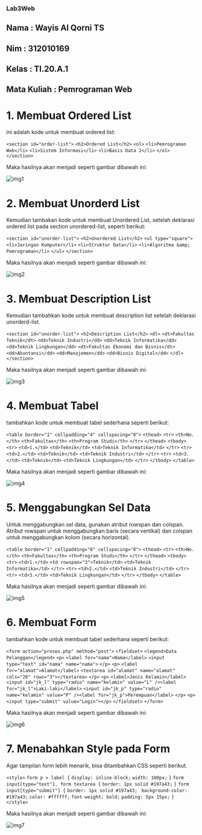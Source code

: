 ### Lab3Web

## Nama        : Wayis Al Qorni TS
## Nim         : 312010169
## Kelas       : TI.20.A.1
## Mata Kuliah : Pemrograman Web

# 1. Membuat Ordered List
ini adalah kode untuk membuat ordered list:

`<section id="order-list">`
 `<h2>Ordered List</h2>`
 `<ol>`
 `<li>Pemrograman Web</li>`
 `<li>Sistem Informasi</li>`
 `<li>Basis Data 2</li>`
 `</ol>`
 `</section>`

Maka hasilnya akan menjadi seperti gambar dibawah ini:

 ![img1](ss/bb1.PNG)

 # 2. Membuat Unorderd List
 Kemudian tambakan kode untuk membuat Unordered List, setelah deklarasi ordered list pada
 section unordered-list, seperti berikut:

`<section id="unorder-list">`
 `<h2>Unordered List</h2>`
 `<ul type="square">`
 `<li>Jaringan Komputer</li>`
 `<li>Struktur Data</li>`
 `<li>Algoritma &amp; Pemrograman</li>`
 `</ul>`
`</section>`

Maka hasilnya akan menjadi seperti gambar dibawah ini:

![img2](ss/bb2.PNG)

# 3. Membuat Description List
Kemudian tambahkan kode untuk membuat description list setelah deklarasi unorderd-list.

`<section id="unorder-list">`
 `<h2>Description List</h2>`
 `<dl>`
 `<dt>Fakultas Teknik</dt>`
 `<dd>Teknik Industri</dd>`
 `<dd>Teknik Informatika</dd>`
 `<dd>Teknik Lingkungan</dd>`
 `<dt>Fakultas Ekonomi dan Bisnis</dt>`
 `<dd>Akuntansi</dd>`
 `<dd>Manajemen</dd>`
 `<dd>Bisnis Digital</dd>`
 `</dl>`
`</section>`

Maka hasilnya akan menjadi seperti gambar dibawah ini:

![img3](ss/bb3.PNG)

# 4. Membuat Tabel
tambahkan kode untuk membuat tabel sederhana seperti berikut:

`<table border="1" cellpadding="4" cellspacing="0">`
 `<thead>`
 `<tr>`
 `<th>No.</th>`
 `<th>Fakultas</th>`
 `<th>Program Studi</th>`
 `</tr>`
 `</thead>`
 `<tbody>`
 `<tr>`
 `<td>1.</td>`
 `<td>Teknik</td>`
 `<td>Teknik Informatika</td>`
 `</tr>`
 `<tr>`
 `<td>2.</td>`
 `<td>Teknik</td>`
 `<td>Teknik Industri</td>`
 `</tr>`
 `<tr>`
 `<td>3.</td>`
 `<td>Teknik</td>`
 `<td>Teknik Lingkungan</td>`
 `</tr>`
 `</tbody>`
`</table>`

Maka hasilnya akan menjadi seperti gambar dibawah ini:

![img4](ss/bb4.PNG)


# 5. Menggabungkan Sel Data
Untuk menggabungkan sel data, gunakan atribut rowspan dan colspan. Atribut rowspan untuk
menggabungkan baris (secara vertikal) dan colspan untuk menggabungkan kolom (secara
horizontal). 

`<table border="1" cellpadding="6" cellspacing="0">`
 `<thead>`
 `<tr>`
 `<th>No.</th>`
 `<th>Fakultas</th>`
 `<th>Program Studi</th>`
 `</tr>`
 `</thead>`
 `<tbody>`
 `<tr>`
 `<td>1.</td>`
 `<td rowspan="3">Teknik</td>`
 `<td>Teknik Informatika</td>`
 `</tr>`
 `<tr>`
 `<td>2.</td>`
 `<td>Teknik Industri</td>`
 `</tr>`
 `<tr>`
 `<td>3.</td>`
 `<td>Teknik Lingkungan</td>`
 `</tr>`
 `</tbody>`
`</table>`

Maka hasilnya akan menjadi seperti gambar dibawah ini:

![img5](ss/bb5.PNG)


# 6. Membuat Form
tambahkan kode untuk membuat tabel sederhana seperti berikut:

`<form action="proses.php" method="post">`
 `<fieldset>`
 `<legend>Data Pelanggan</legend>`
 `<p>`
 `<label for="nama">Nama</label>`
 `<input type="text" id="nama" name="nama">`
 `</p>`
 `<p>`
 `<label for="alamat">Alamat</label>`
 `<textarea id="alamat" name="alamat" cols="20" rows="3"></textarea>`
 `</p>`
 `<p>`
 `<label>Jenis Kelamin</label>`
 `<input id="jk_l" type="radio" name="kelamin" value="L" /><label for="jk_l">Laki-laki</label>`
 `<input id="jk_p" type="radio" name="kelamin" value="P" /><label for="jk_p">Perempuan</label>`
 `</p>`
 `<p><input type="submit" value="Login"></p>`
 `</fieldset>`
`</form>`

Maka hasilnya akan menjadi seperti gambar dibawah ini:

![img6](ss/bb6.PNG)


# 7. Menabahkan Style pada Form
Agar tampilan form lebih menarik, bisa ditambahkan CSS seperti berikut.

`<style>`
 `form p > label {`
 `display: inline-block;`
 `width: 100px;`
 `}`
 `form input[type="text"], form textarea {`
 `border: 1px solid #197a43;`
 `}`
 `form input[type="submit"] {`
 `border: 1px solid #197a43;`
` background-color: #197a43;`
 `color: #ffffff;`
 `font-weight: bold;`
 `padding: 5px 15px;`
 `}`
`</style>`

Maka hasilnya akan menjadi seperti gambar dibawah ini:

![img7](ss/bb7.PNG)
